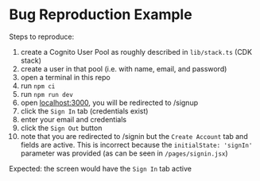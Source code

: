 # Bug Reproduction Example

Steps to reproduce:

1. create a Cognito User Pool as roughly described in `lib/stack.ts` (CDK stack)
1. create a user in that pool (i.e. with name, email, and password)
1. open a terminal in this repo
1. run `npm ci`
1. run `npm run dev`
1. open [localhost:3000](http://localhost:3000/), you will be redirected to /signup
1. click the `Sign In` tab (credentials exist)
1. enter your email and credentials
1. click the `Sign Out` button
1. note that you are redirected to /signin but the `Create Account` tab and fields are active.  This is incorrect because the `initialState: 'signIn'` parameter was provided (as can be seen in `/pages/signin.jsx`)

Expected: the screen would have the `Sign In` tab active
